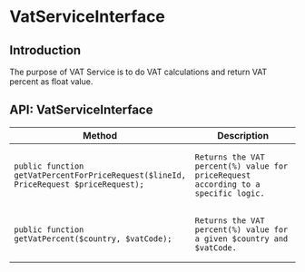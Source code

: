 #  VatServiceInterface 

## Introduction

The purpose of VAT Service is to do VAT calculations and return VAT percent as float value.

## API: VatServiceInterface

<table>
<colgroup>
<col style="width: 50%" />
<col style="width: 50%" />
</colgroup>
<thead>
<tr class="header">
<th>Method</th>
<th>Description</th>
</tr>
</thead>
<tbody>
<tr>
<td><pre><code>public function getVatPercentForPriceRequest($lineId, PriceRequest $priceRequest);</code></pre></td>
<td><pre><code>Returns the VAT percent(%) value for priceRequest according to a specific logic.</code></pre></td>
</tr>
<tr>
<td><pre><code>public function getVatPercent($country, $vatCode);</code></pre></td>
<td><pre><code>Returns the VAT percent(%) value for a given $country and $vatCode.</code></pre></td>
</tr>
</tbody>
</table>
